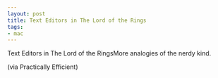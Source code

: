 ```yaml
---
layout: post
title: Text Editors in The Lord of the Rings
tags:
- mac
---
```

Text Editors in The Lord of the RingsMore analogies of the nerdy kind.

(via Practically Efficient)
